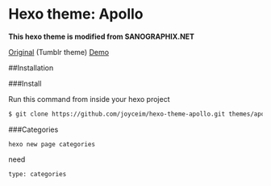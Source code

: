 Hexo theme: Apollo
=================

**This hexo theme is modified from SANOGRAPHIX.NET**

[Original](https://github.com/sanographix/tumblr/tree/master/apollo) (Tumblr theme)
[Demo](http://joyceim.github.io/hexo-theme-apollo)


##Installation

###Install

Run this command from inside your hexo project
``` bash
$ git clone https://github.com/joyceim/hexo-theme-apollo.git themes/apollo
```

###Categories

	hexo new page categories

need

`type: categories`